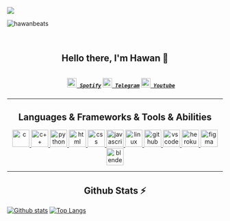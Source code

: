 <img src="https://github.com/hawanbeats/hawanbeatss/blob/main/made-with-html.svg">
<p align="left"> <img src="https://komarev.com/ghpvc/?username=hawanbeats&label=Profile%20views&color=0e75b6&style=flat" alt="hawanbeats" /> </p>
<br>
<h2 align="center">
  Hello there, I'm Hawan 👋
</h2>
<h5 align="center">
  <code>
    <a href="https://open.spotify.com/user/kao1tlkoin2bll4indi4ferhk" target="_blank" title="Spotify Profile"><img width="22" src="https://github.com/hawanbeats/hawanbeatss/blob/main/iconmonstr-spotify-1.svg"> Spotify</a></code>
  <code><a href="https://t.me/haswes" target="_blank" title="Telegram Profile"><img width="22" src="https://github.com/hawanbeats/hawanbeatss/blob/main/iconmonstr-telegram-1.svg"> Telegram</a></code>
  <code><a href="https://youtube.com/c/hawanbeats" target="_blank" title="Youtube Profile"><img width="22" src="https://github.com/hawanbeats/hawanbeatss/blob/main/iconmonstr-youtube-6.svg"> Youtube</a></code>
</h5>
<hr>

<h2 align="center">Languages & Frameworks & Tools & Abilities</h2>
<p align="center"> <a href="https://en.wikipedia.org/wiki/C_(programming_language)" target="_blank"> <img src="https://github.com/hawanbeats/hawanbeatss/blob/main/C.svg" alt="c" width="40" height="40"/> </a> <a href="https://en.wikipedia.org/wiki/C%2B%2B" target="_blank"> <img src="https://github.com/hawanbeats/hawanbeatss/blob/main/CPP.svg" alt="c++" width="40" height="40"/> </a> <a href="https://www.python.org/" target="_blank"> <img src="https://github.com/hawanbeats/hawanbeatss/blob/main/Python-Dark.svg" alt="python" width="40" height="40"/> </a> <a href="https://en.wikipedia.org/wiki/HTML" target="_blank"> <img src="https://github.com/hawanbeats/hawanbeatss/blob/main/HTML.svg" alt="html" width="40" height="40"/> </a> <a href="https://en.wikipedia.org/wiki/CSS" target="_blank"> <img src="https://github.com/hawanbeats/hawanbeatss/blob/main/CSS.svg" alt="css" width="40" height="40"/> </a> <a href="https://www.javascript.com/" target="_blank"> <img src="https://github.com/hawanbeats/hawanbeatss/blob/main/JavaScript.svg" alt="javascript" width="40" height="40"/> </a> <a href="https://www.linux.org/" target="_blank"> <img src="https://github.com/hawanbeats/hawanbeatss/blob/main/Linux-Dark.svg" alt="linux" width="40" height="40"/> </a> <a href="http://github.com/" target="_blank"> <img src="https://github.com/hawanbeats/hawanbeatss/blob/main/Github-Dark.svg" alt="github" width="40" height="40"/> </a> <a href="https://code.visualstudio.com/" target="_blank"> <img src="https://github.com/hawanbeats/hawanbeatss/blob/main/VSCode-Dark.svg" alt="vscode" width="40" height="40"/> </a> <a href="https://www.heroku.com/" target="_blank"> <img src="https://github.com/hawanbeats/hawanbeatss/blob/main/Heroku.svg" alt="heroku" width="40" height="40"/> </a> <a href="https://www.figma.com/" target="_blank"> <img src="https://github.com/hawanbeats/hawanbeatss/blob/main/Figma-Dark.svg" alt="figma" width="40" height="40"/> </a> <a href="https://www.blender.org/" target="_blank"> <img src="https://github.com/hawanbeats/hawanbeatss/blob/main/Blender-Dark.svg" alt="blender" width="40" height="40"/> </a> </p>
</p>
<hr>
<h2 align="center">Github Stats ⚡</h2>
  
  <a href="#">![Github stats](https://github-readme-stats.vercel.app/api?username=hawanbeats&theme=blueberry&count_private=true&hide_border=true&line_height=20)</a>
  <a href="#">![Top Langs](https://github-readme-stats.vercel.app/api/top-langs/?username=hawanbeats&layout=compact&theme=blueberry&count_private=true&hide_border=true)</a>
